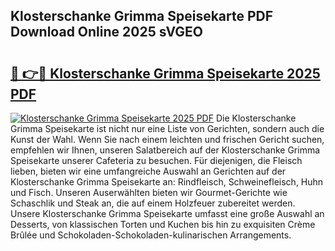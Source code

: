 ## Klosterschanke Grimma Speisekarte PDF Download Online 2025 sVGEO

# <h2><a href="http://gcatzvh.nevu.top/?p=Klosterschanke+Grimma+Speisekarte">🔗 👉🔴 Klosterschanke Grimma Speisekarte 2025 PDF</a></h2>

[![Klosterschanke Grimma Speisekarte 2025 PDF](https://i.imgur.com/dBaPXMq.png)](http://gcatzvh.nevu.top/?p=Klosterschanke+Grimma+Speisekarte)
Die Klosterschanke Grimma Speisekarte ist nicht nur eine Liste von Gerichten, sondern auch die Kunst der Wahl. Wenn Sie nach einem leichten und frischen Gericht suchen, empfehlen wir Ihnen, unseren Salatbereich auf der Klosterschanke Grimma Speisekarte unserer Cafeteria zu besuchen. Für diejenigen, die Fleisch lieben, bieten wir eine umfangreiche Auswahl an Gerichten auf der Klosterschanke Grimma Speisekarte an: Rindfleisch, Schweinefleisch, Huhn und Fisch. Unseren Auserwählten bieten wir Gourmet-Gerichte wie Schaschlik und Steak an, die auf einem Holzfeuer zubereitet werden. Unsere Klosterschanke Grimma Speisekarte umfasst eine große Auswahl an Desserts, von klassischen Torten und Kuchen bis hin zu exquisiten Crème Brûlée und Schokoladen-Schokoladen-kulinarischen Arrangements.
